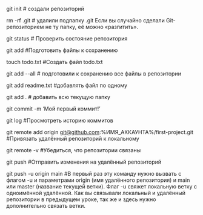 git init # создали репозиторий 

rm -rf .git # удалили подпапку .git  Если вы случайно сделали Git-репозиторием не ту папку, её можно «разгитить». 

git status # Проверить состояние репозитория 

git add #Подготовить файлы к сохранению

touch todo.txt #Создать файл todo.txt 

git add --all # подготовили к сохранению все файлы в репозитории

git add readme.txt #добавлять файл по одному

git add . # добавить всю текущую папку

git commit -m ‘Мой первый коммит!’ 

git log #Просмотреть историю коммитов

git remote add origin git@github.com:%ИМЯ_АККАУНТА%/first-project.git #Привязать удалённый репозиторий к локальному 

git remote -v #Убедиться, что репозитории связаны

git push #Отправить изменения на удалённый репозиторий

git push -u origin main #В первый раз эту команду нужно вызвать с флагом -u и параметрами origin (имя удалённого репозитория) и main или master (название текущей ветки). Флаг -u свяжет локальную ветку с одноимённой удалённой. Как вы связывали локальный и удалённый репозитории в предыдущем уроке, так же и здесь нужно дополнительно связать ветки.

